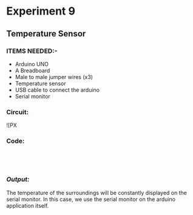 # Experiment 9
## Temperature Sensor
### __ITEMS NEEDED:-__
* Arduino UNO
* A Breadboard
* Male to male jumper wires (x3)
* Temperature sensor
* USB cable to connect the arduino
* Serial monitor

### Circuit:
![PX







### Code:

 ```




```
### _Output:_
The temperature of the surroundings will be constantly  displayed on the serial monitor. In this case, we use the serial monitor on the arduino application itself. 


<iframe width="560" height="315" src="    " title="YouTube video player" frameborder="0" allow="accelerometer; autoplay; clipboard-write; encrypted-media; gyroscope; picture-in-picture" allowfullscreen></iframe>

